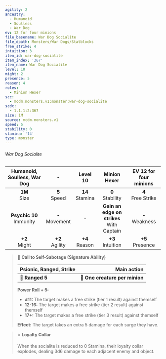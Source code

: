```yaml
---
agility: 2
ancestry:
  - Humanoid
  - Soulless
  - War Dog
ev: 12 for four minions
file_basename: War Dog Socialite
file_dpath: Monsters/War Dogs/Statblocks
free_strike: 4
intuition: 3
item_id: war-dog-socialite
item_index: '367'
item_name: War Dog Socialite
level: 10
might: 2
presence: 5
reason: 4
roles:
  - Minion Hexer
scc:
  - mcdm.monsters.v1:monster:war-dog-socialite
scdc:
  - 1.1.1:2:367
size: 1M
source: mcdm.monsters.v1
speed: 5
stability: 0
stamina: '14'
type: monster
---
```


###### War Dog Socialite

| Humanoid, Soulless, War Dog  |          -          |      Level 10       |                 Minion Hexer                  | EV 12 for four minions |
| :--------------------------: | :-----------------: | :-----------------: | :-------------------------------------------: | :--------------------: |
|       **1M**<br/> Size       |  **5**<br/> Speed   | **14**<br/> Stamina |             **0**<br/> Stability              | **4**<br/> Free Strike |
| **Psychic 10**<br/> Immunity | **-**<br/> Movement |          -          | **Gain an edge on strikes**<br/> With Captain |  **-**<br/> Weakness   |
|      **+2**<br/> Might       | **+2**<br/> Agility | **+4**<br/> Reason  |             **+3**<br/> Intuition             |  **+5**<br/> Presence  |

<!-- -->
> 🏹 **Call to Self-Sabotage (Signature Ability)**
>
> | **Psionic, Ranged, Strike** |                **Main action** |
> | --------------------------- | -----------------------------: |
> | **📏 Ranged 5**             | **🎯 One creature per minion** |
>
> **Power Roll + 5:**
>
> - **≤11:** The target makes a free strike (tier 1 result) against themself
> - **12-16:** The target makes a free strike (tier 2 result) against themself
> - **17+:** The target makes a free strike (tier 3 result) against themself
>
> **Effect:** The target takes an extra 5 damage for each surge they have.

<!-- -->
> ⭐️ **Loyalty Collar**
>
> When the socialite is reduced to 0 Stamina, their loyalty collar explodes, dealing 3d6 damage to each adjacent enemy and object.
